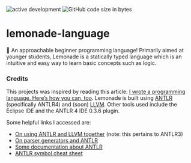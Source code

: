 ![active development](https://img.shields.io/badge/active%20dev-yes-brightgreen.svg)
![GitHub code size in bytes](https://img.shields.io/github/languages/code-size/simcard0000/lemonade-language.svg)
# lemonade-language
🍋 An approachable beginner programming language! Primarily aimed at younger students, Lemonade is a statically typed language which is an intuitive and easy way to learn basic concepts such as logic. 
### Credits
This projects was inspired by reading this article: [I wrote a programming language. Here’s how you can, too](https://www.freecodecamp.org/news/the-programming-language-pipeline-91d3f449c919/?gi=25625ae8b816). Lemonade is built using [ANTLR](https://www.antlr.org/) (specifically ANTLR4) and (soon) [LLVM](https://llvm.org/). Other tools used include the Eclipse IDE and the ANTLR 4 IDE 0.3.6 plugin.

Some helpful links I accessed are:
* [On using ANTLR and LLVM together](https://theantlrguy.atlassian.net/wiki/spaces/ANTLR3/pages/2687062/LLVM) (note: this pertains to ANTLR3)
* [On parser generators and ANTLR](https://ocw.mit.edu/ans7870/6/6.005/s16/classes/18-parser-generators/)
* [Some documentation about ANTLR](https://github.com/antlr/antlr4/blob/master/doc/index.md) 
* [ANTLR symbol cheat sheet](https://theantlrguy.atlassian.net/wiki/spaces/ANTLR3/pages/2687036/ANTLR+Cheat+Sheet)
